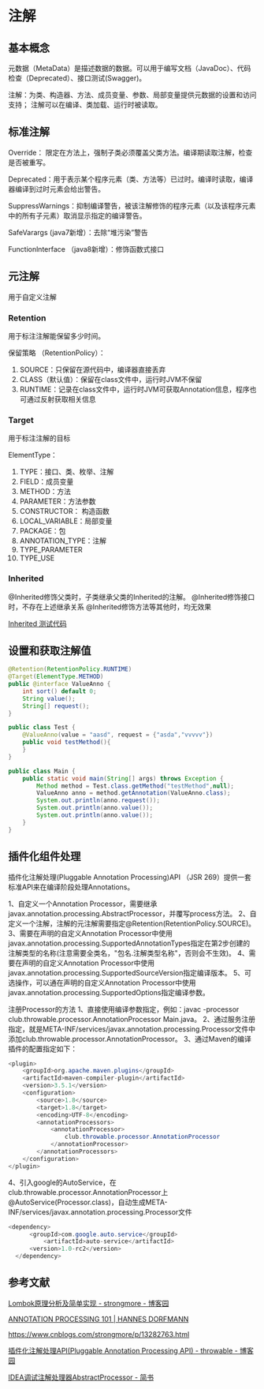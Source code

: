 # 注解

## 基本概念

元数据（MetaData）是描述数据的数据。可以用于编写文档（JavaDoc）、代码检查（Deprecated）、接口测试(Swagger)。

注解：为类、构造器、方法、成员变量、参数、局部变量提供元数据的设置和访问支持；
注解可以在编译、类加载、运行时被读取。

## 标准注解

Override： 限定在方法上，强制子类必须覆盖父类方法。编译期读取注解，检查是否被重写。

Deprecated：用于表示某个程序元素（类、方法等）已过时。编译时读取，编译器编译到过时元素会给出警告。

SuppressWarnings：抑制编译警告，被该注解修饰的程序元素（以及该程序元素中的所有子元素）取消显示指定的编译警告。

SafeVarargs (java7新增）：去除“堆污染”警告

Functionlnterface （java8新增）：修饰函数式接口

## 元注解

用于自定义注解

### Retention

用于标注注解能保留多少时间。

保留策略 （RetentionPolicy）：
1. SOURCE：只保留在源代码中，编译器直接丢弃
2. CLASS（默认值）：保留在class文件中，运行时JVM不保留
3. RUNTIME：记录在class文件中，运行时JVM可获取Annotation信息，程序也可通过反射获取相关信息

### Target

用于标注注解的目标

ElementType：
1. TYPE：接口、类、枚举、注解
2. FIELD：成员变量
3. METHOD：方法
4. PARAMETER：方法参数
5. CONSTRUCTOR： 构造函数
6. LOCAL_VARIABLE：局部变量
7. PACKAGE：包
8. ANNOTATION_TYPE：注解
9. TYPE_PARAMETER
10. TYPE_USE

### Inherited

@Inherited修饰父类时，子类继承父类的Inherited的注解。
@Inherited修饰接口时，不存在上述继承关系
@Inherited修饰方法等其他时，均无效果

[Inherited 测试代码](https://gitee.com/binggouxsm/JAVA-Reference/tree/master/JAVA%E8%AF%AD%E8%A8%80%E5%9F%BA%E7%A1%80/program/src/main/java/com/eden/javalearning/annotation/inherited)

## 设置和获取注解值
```java
@Retention(RetentionPolicy.RUNTIME)
@Target(ElementType.METHOD)
public @interface ValueAnno {
    int sort() default 0;
    String value();
    String[] request();
}

public class Test {
    @ValueAnno(value = "aasd", request = {"asda","vvvvv"})
    public void testMethod(){
    }
}

public class Main {
    public static void main(String[] args) throws Exception {
        Method method = Test.class.getMethod("testMethod",null);
        ValueAnno anno = method.getAnnotation(ValueAnno.class);
        System.out.println(anno.request());
        System.out.println(anno.value());
        System.out.println(anno.value());
    }
}

```

## 插件化组件处理

插件化注解处理(Pluggable Annotation Processing)API （JSR 269）提供一套标准API来在编译阶段处理Annotations。

1、自定义一个Annotation Processor，需要继承javax.annotation.processing.AbstractProcessor，并覆写process方法。
2、自定义一个注解，注解的元注解需要指定@Retention(RetentionPolicy.SOURCE)。
3、需要在声明的自定义Annotation Processor中使用javax.annotation.processing.SupportedAnnotationTypes指定在第2步创建的注解类型的名称(注意需要全类名，"包名.注解类型名称"，否则会不生效)。
4、需要在声明的自定义Annotation Processor中使用javax.annotation.processing.SupportedSourceVersion指定编译版本。
5、可选操作，可以通在声明的自定义Annotation Processor中使用javax.annotation.processing.SupportedOptions指定编译参数。

注册Processor的方法
1、直接使用编译参数指定，例如：javac -processor club.throwable.processor.AnnotationProcessor Main.java。
2、通过服务注册指定，就是META-INF/services/javax.annotation.processing.Processor文件中添加club.throwable.processor.AnnotationProcessor。
3、通过Maven的编译插件的配置指定如下：
```java
<plugin>
    <groupId>org.apache.maven.plugins</groupId>
    <artifactId>maven-compiler-plugin</artifactId>
    <version>3.5.1</version>
    <configuration>
        <source>1.8</source>
        <target>1.8</target>
        <encoding>UTF-8</encoding>
        <annotationProcessors>
            <annotationProcessor>
                club.throwable.processor.AnnotationProcessor
            </annotationProcessor>
        </annotationProcessors>
    </configuration>
</plugin>
```
4、引入google的AutoService，在club.throwable.processor.AnnotationProcessor上@AutoService(Processor.class)，自动生成META-INF/services/javax.annotation.processing.Processor文件
```java
<dependency>
      <groupId>com.google.auto.service</groupId>
          <artifactId>auto-service</artifactId>
      <version>1.0-rc2</version>
  </dependency>
```


## 参考文献

[Lombok原理分析及简单实现 - strongmore - 博客园](https://www.cnblogs.com/strongmore/p/13282763.html)

[ANNOTATION PROCESSING 101 \| HANNES DORFMANN](http://hannesdorfmann.com/annotation-processing/annotationprocessing101)

https://www.cnblogs.com/strongmore/p/13282763.html

[插件化注解处理API(Pluggable Annotation Processing API) - throwable - 博客园](https://www.cnblogs.com/throwable/p/9139908.html)

[IDEA调试注解处理器AbstractProcessor - 简书](https://www.jianshu.com/p/d0dd91c7c560)



